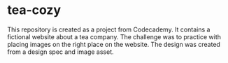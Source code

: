# tea-cozy

This repository is created as a project from Codecademy. It contains a fictional website about a tea company. The challenge was to practice with placing images on the right place on the website. The design was created from a design spec and image asset. 
